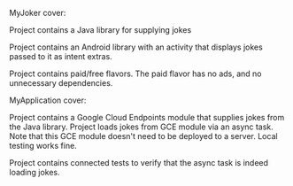MyJoker cover:

Project contains a Java library for supplying jokes

Project contains an Android library with an activity that displays jokes passed to it as intent extras.

Project contains paid/free flavors. The paid flavor has no ads, and no unnecessary dependencies.

MyApplication cover:

Project contains a Google Cloud Endpoints module that supplies jokes from the Java library. Project loads jokes from GCE module via an async task. Note that this GCE module doesn't need to be deployed to a server. Local testing works fine.

Project contains connected tests to verify that the async task is indeed loading jokes.
